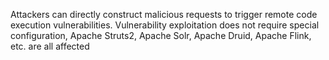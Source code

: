 Attackers can directly construct malicious requests to trigger remote code execution vulnerabilities. Vulnerability exploitation does not require special configuration, Apache Struts2, Apache Solr, Apache Druid, Apache Flink, etc. are all affected
